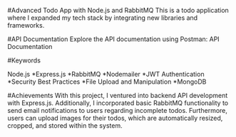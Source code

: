 
#Advanced Todo App with Node.js and RabbitMQ
This is a todo application where I expanded my tech stack by integrating new libraries and frameworks.

#API Documentation
Explore the API documentation using Postman: API Documentation

#Keywords

Node.js
*Express.js
*RabbitMQ
*Nodemailer
*JWT Authentication
*Security Best Practices
*File Upload and Manipulation
*MongoDB

#Achievements
With this project, I ventured into backend API development with Express.js. Additionally, I incorporated basic RabbitMQ functionality to send email notifications to users regarding incomplete todos. Furthermore, users can upload images for their todos, which are automatically resized, cropped, and stored within the system.

